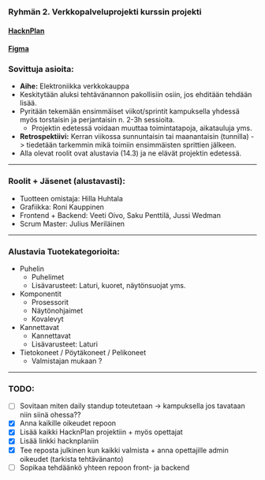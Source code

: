 ### Ryhmän 2. Verkkopalveluprojekti kurssin projekti
#### [HacknPlan](https://app.hacknplan.com/p/164255/)
#### [Figma](https://www.figma.com/file/XyZyYszfC1mNYNnAYLGXl5/nettisivuproto)


### Sovittuja asioita:  
* **Aihe:** Elektroniikka verkkokauppa
* Keskitytään aluksi tehtävänannon pakollisiin osiin, jos ehditään tehdään lisää.
* Pyritään tekemään ensimmäiset viikot/sprintit kampuksella yhdessä myös torstaisin ja perjantaisin n. 2-3h sessioita.
  - Projektin edetessä voidaan muuttaa toimintatapoja, aikatauluja yms.
* **Retrospektiivi:** Kerran viikossa sunnuntaisin tai maanantaisin (tunnilla) -> tiedetään tarkemmin mikä toimiin ensimmäisten sprittien jälkeen.
* Alla olevat roolit ovat alustavia (14.3) ja ne elävät projektin edetessä.

----
### Roolit + Jäsenet (alustavasti):
* Tuotteen omistaja: Hilla Huhtala
* Grafiikka: Roni Kauppinen
* Frontend + Backend: Veeti Oivo, Saku Penttilä, Jussi Wedman
* Scrum Master: Julius Meriläinen
----
### Alustavia Tuotekategorioita:
* Puhelin  
  - Puhelimet
  - Lisävarusteet: Laturi, kuoret, näytönsuojat yms.
* Komponentit
  - Prosessorit
  - Näytönohjaimet
  - Kovalevyt
* Kannettavat
  - Kannettavat
  - Lisävarusteet: Laturi
* Tietokoneet / Pöytäkoneet / Pelikoneet
  - Valmistajan mukaan ?

----
### TODO:
- [ ] Sovitaan miten daily standup toteutetaan -> kampuksella jos tavataan niin siinä ohessa??
- [x] Anna kaikille oikeudet repoon 
- [x] Lisää kaikki HacknPlan projektiin + myös opettajat
- [x] Lisää linkki hacknplaniin
- [x] Tee reposta julkinen kun kaikki valmista + anna opettajille admin oikeudet (tarkista tehtävänanto)
- [ ] Sopikaa tehdäänkö yhteen repoon front- ja backend
